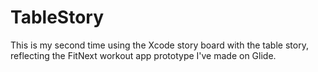 # TableStory
This is my second time using the Xcode story board with the table story, reflecting the FitNext workout app prototype I've made on Glide. 
